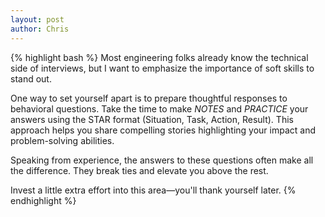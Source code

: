 ```yaml
---
layout: post
author: Chris
---
```


{% highlight bash %}
Most engineering folks already know the technical side of interviews, but I want to emphasize the importance of soft skills to stand out.

One way to set yourself apart is to prepare thoughtful responses to behavioral questions. Take the time to make _NOTES_ and _PRACTICE_ your answers using the STAR format (Situation, Task, Action, Result). This approach helps you share compelling stories highlighting your impact and problem-solving abilities.

Speaking from experience, the answers to these questions often make all the difference. They break ties and elevate you above the rest.

Invest a little extra effort into this area—you'll thank yourself later.
{% endhighlight %}
